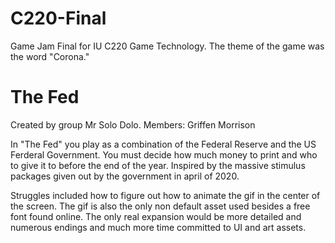 # C220-Final
Game Jam Final for IU C220 Game Technology. The theme of the game was the word "Corona."

# The Fed
 Created by group Mr Solo Dolo.
 Members: Griffen Morrison
 
 In "The Fed" you play as a combination of the Federal Reserve and the US Ferderal Government.
 You must decide how much money to print and who to give it to before the end of the year.
 Inspired by the massive stimulus packages given out by the government in april of 2020.
 
 Struggles included how to figure out how to animate the gif in the center of the screen.
 The gif is also the only non default asset used besides a free font found online.
 The only real expansion would be more detailed and numerous endings and much more time committed to 
 UI and art assets.
